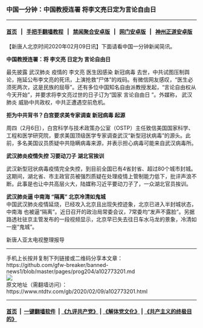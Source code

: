 ### 中国一分钟：中国教授连署 将李文亮日定为言论自由日
------------------------

#### [首页](https://github.com/gfw-breaker/banned-news1/blob/master/README.md) &nbsp;&nbsp;|&nbsp;&nbsp; [手把手翻墙教程](https://github.com/gfw-breaker/guides/wiki) &nbsp;&nbsp;|&nbsp;&nbsp; [禁闻聚合安卓版](https://github.com/gfw-breaker/bn-android) &nbsp;&nbsp;|&nbsp;&nbsp; [网门安卓版](https://github.com/oGate2/oGate) &nbsp;&nbsp;|&nbsp;&nbsp; [神州正道安卓版](https://github.com/SzzdOgate/update) 



<div><div class="post_content" itemprop="articleBody">
 <p>
  【新唐人北京时间2020年02月09日讯】下面请看中国一分钟新闻简讯。
 </p>
 <p>
  <strong>
   中国教授连署：将
   <ok href="https://www.ntdtv.com/gb/李文亮.htm">
    李文亮
   </ok>
   日定为
   <ok href="https://www.ntdtv.com/gb/言论自由日.htm">
    言论自由日
   </ok>
  </strong>
 </p>
 <p>
  最先披露
  <ok href="https://www.ntdtv.com/gb/武汉肺炎.htm">
   武汉肺炎
  </ok>
  疫情的
  <ok href="https://www.ntdtv.com/gb/李文亮.htm">
   李文亮
  </ok>
  医生因感染
  <ok href="https://www.ntdtv.com/gb/新冠病毒.htm">
   新冠病毒
  </ok>
  去世，中共试图压制舆论，拖延公布李文亮的死讯，上演抢救“尸体”的戏码。有微信网友感叹，“医生必须死两次，这是民族的屈辱”。还有多位中国知名自由派教授发起，“言论自由权从今天开始”，并要求将李文亮过世的日子订为“国家
  <ok href="https://www.ntdtv.com/gb/言论自由日.htm">
   言论自由日
  </ok>
  ”。外媒称，
  <ok href="https://www.ntdtv.com/gb/武汉肺炎.htm">
   武汉肺炎
  </ok>
  威胁中共政权，中共正遭遇空前危机。
 </p>
 <p>
  <strong>
   拒为中共背书？白宫要求美专家调查
   <ok href="https://www.ntdtv.com/gb/新冠病毒.htm">
    新冠病毒
   </ok>
   起源
  </strong>
 </p>
 <p>
  周四（2月6日），白宫科学与技术政策办公室（OSTP）主任致信美国国家科学、工程和医学研究院，要求美国顶级医学专家调查武汉“新型冠状病毒”的源头。此前，多名美国议员质疑中共隐瞒病毒来源，并表示担心病毒可能来自武汉病毒所。
 </p>
 <p>
  <strong>
   武汉肺炎疫情失控 习要动刀子 湖北官挨训
  </strong>
 </p>
 <p>
  武汉新型冠状病毒疫情完全失控，到目前全国已有4省封省、超过80个城市封城。这期间，湖北省、市主政官员被强烈质疑在处理疫情上管制能力低下，批评声浪不断。此事是也让中共高层火大，陆媒称习近平要动刀子了，一众湖北官员挨训。
 </p>
 <p>
  <strong>
   武汉肺炎逼
   <ok href="https://www.ntdtv.com/gb/中南海.htm">
    中南海
   </ok>
   “隔离” 北京冷清如鬼城
  </strong>
  <br/>
  中国武汉肺炎疫情延烧，已经攻入北京且出现失控迹象，北京已进入半封城状态，
  <ok href="https://www.ntdtv.com/gb/中南海.htm">
   中南海
  </ok>
  也被逼“隔离”。近日召开的政治局常委会议，7常委均“发声不露脸”。另据路透社驻京主管发布的一段视频显示，北京早已失去往日车水马龙的景象，冷清如一座“鬼城”。
 </p>
 <p>
  新唐人亚太电视整理报导
 </p>
 <div class="single_ad">
 </div>
</div>
</div>
<hr/>
手机上长按并复制下列链接或二维码分享本文章：<br/>
https://github.com/gfw-breaker/banned-news1/blob/master/pages/prog204/a102773201.md <br/>
<a href='https://github.com/gfw-breaker/banned-news1/blob/master/pages/prog204/a102773201.md'><img src='https://github.com/gfw-breaker/banned-news1/blob/master/pages/prog204/a102773201.md.png'/></a> <br/>
原文地址（需翻墙访问）：https://www.ntdtv.com/gb/2020/02/09/a102773201.html


------------------------
#### [首页](https://github.com/gfw-breaker/banned-news1/blob/master/README.md) &nbsp;|&nbsp; [一键翻墙软件](https://github.com/gfw-breaker/nogfw/blob/master/README.md) &nbsp;| [《九评共产党》](https://github.com/gfw-breaker/9ping.md/blob/master/README.md#九评之一评共产党是什么) | [《解体党文化》](https://github.com/gfw-breaker/jtdwh.md/blob/master/README.md) | [《共产主义的终极目的》](https://github.com/gfw-breaker/gczydzjmd.md/blob/master/README.md)


<img src='http://gfw-breaker.win/banned-news/pages/prog204/a102773201.md' width='0px' height='0px'/>